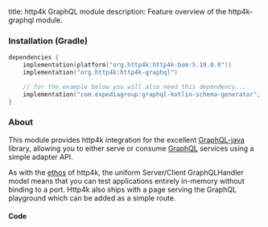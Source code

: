 title: http4k GraphQL module
description: Feature overview of the http4k-graphql module.

### Installation (Gradle)

```kotlin
dependencies {
    implementation(platform("org.http4k:http4k-bom:5.19.0.0"))
    implementation("org.http4k:http4k-graphql")

    // for the example below you will also need this dependency...
    implementation("com.expediagroup:graphql-kotlin-schema-generator", version = "5.3.2"
}
```


### About
This module provides http4k integration for the excellent [GraphQL-java](https://www.graphql-java.com/) library, allowing you to either serve or consume [GraphQL] services using a simple adapter API.

As with the [ethos](/guide/concepts/rationale) of http4k, the uniform Server/Client GraphQLHandler model means that you can test applications entirely in-memory without binding to a port. Http4k also ships with a page serving the GraphQL playground which can be added as a simple route.

#### Code [<img class="octocat"/>](https://github.com/http4k/http4k/blob/master/src/docs/guide/reference/graphql/example.kt)

<script src="https://gist-it.appspot.com/https://github.com/http4k/http4k/blob/master/src/docs/guide/reference/graphql/example.kt"></script>

[http4k]: https://http4k.org
[GraphQL]: https://graphql.org
